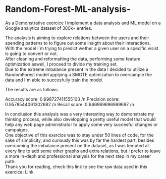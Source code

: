# Random-Forest-ML-analysis-
As a Demonstrative exercice I implement a data analysis and ML model on a Google analytics dataset of 300k+ entries.  
  
The analysis is aiming to explore relations between the users and their spending patterns to to figure out some insigth about their interactions.  
With the model I´m trying to predict wether a given user on a specific visist is going to convert or not.  
After cleaning and reformatting the data, performing some feature optimization aswell, I proceed to divide my training set.  
Due to the extreme imbalance present in the data I decided to utilize a RandomForest model applying a SMOTE optimization to oversample the data and I´m able to succesfully train the model.  
  
The results are as follows:  

Accuracy score: 0.998727411555103 /n
Precision score: 0.9578544061302682 /n
Recall score: 0.946969696969697 /n

  
In conclusion this analysis was a very interesting way to demonstrate my thinking process, while also developping a pretty useful model that would help any web page administrator to apply some very succesful changes or campaigns.  
One objective of this exercice was to stay under 50 lines of code, for the sake of simplicity, and curiously this was by far the hardest part, besides overcoming the imbalance present on the dataset, as I was tempted at every line to add some other graphs and extra relations, but I prefer to leave a more    in-deph and professional analysis for the next step in my career path.  
Thank you for reading, check this link to see the raw data used in this exercice: Link

